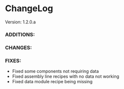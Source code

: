 # ChangeLog

Version: 1.2.0.a

### ADDITIONS:

### CHANGES:

### FIXES:
- Fixed some components not requiring data
- Fixed assembly line recipes with no data not working
- Fixed data module recipe being missing